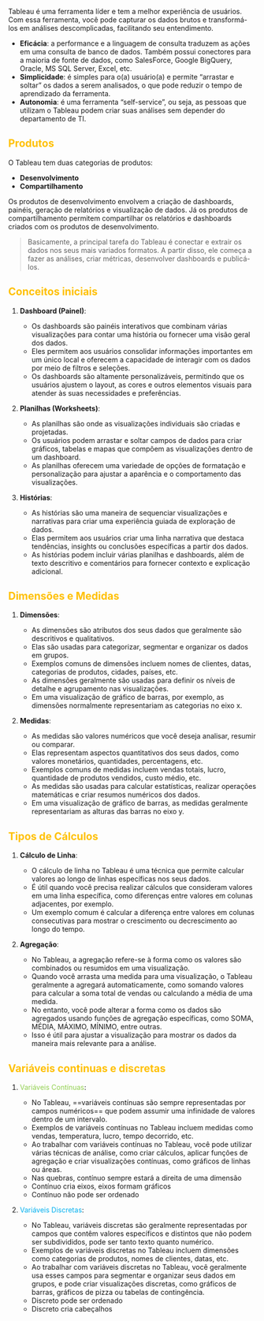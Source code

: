 
Tableau é uma ferramenta líder e tem a melhor experiência de usuários. Com essa ferramenta, você pode capturar os dados brutos e transformá-los em análises descomplicadas, facilitando seu entendimento.

- **Eficácia**: a performance e a linguagem de consulta traduzem as ações em uma consulta de banco de dados. Também possui conectores para a maioria de fonte de dados, como SalesForce, Google BigQuery, Oracle, MS SQL Server, Excel, etc.
- **Simplicidade**: é simples para o(a) usuário(a) e permite “arrastar e soltar” os dados a serem analisados, o que pode reduzir o tempo de aprendizado da ferramenta.
- **Autonomia**: é uma ferramenta “self-service”, ou seja, as pessoas que utilizam o Tableau podem criar suas análises sem depender do departamento de TI.

## <span style="color:#ffc000">Produtos</span>

O Tableau tem duas categorias de produtos:

- **Desenvolvimento**
- **Compartilhamento**

Os produtos de desenvolvimento envolvem a criação de dashboards, painéis, geração de relatórios e visualização de dados. Já os produtos de compartilhamento permitem compartilhar os relatórios e dashboards criados com os produtos de desenvolvimento.

> Basicamente, a principal tarefa do Tableau é conectar e extrair os dados nos seus mais variados formatos. A partir disso, ele começa a fazer as análises, criar métricas, desenvolver dashboards e publicá-los.

## <span style="color:#ffc000">Conceitos iniciais</span>

1. **Dashboard (Painel)**:
    
    - Os dashboards são painéis interativos que combinam várias visualizações para contar uma história ou fornecer uma visão geral dos dados.
    - Eles permitem aos usuários consolidar informações importantes em um único local e oferecem a capacidade de interagir com os dados por meio de filtros e seleções.
    - Os dashboards são altamente personalizáveis, permitindo que os usuários ajustem o layout, as cores e outros elementos visuais para atender às suas necessidades e preferências.

2. **Planilhas (Worksheets)**:
    
    - As planilhas são onde as visualizações individuais são criadas e projetadas.
    - Os usuários podem arrastar e soltar campos de dados para criar gráficos, tabelas e mapas que compõem as visualizações dentro de um dashboard.
    - As planilhas oferecem uma variedade de opções de formatação e personalização para ajustar a aparência e o comportamento das visualizações.

3. **Histórias**:
    
    - As histórias são uma maneira de sequenciar visualizações e narrativas para criar uma experiência guiada de exploração de dados.
    - Elas permitem aos usuários criar uma linha narrativa que destaca tendências, insights ou conclusões específicas a partir dos dados.
    - As histórias podem incluir várias planilhas e dashboards, além de texto descritivo e comentários para fornecer contexto e explicação adicional.

## <span style="color:#ffc000">Dimensões e Medidas</span>

1. **Dimensões**:
    
    - As dimensões são atributos dos seus dados que geralmente são descritivos e qualitativos.
    - Elas são usadas para categorizar, segmentar e organizar os dados em grupos.
    - Exemplos comuns de dimensões incluem nomes de clientes, datas, categorias de produtos, cidades, países, etc.
    - As dimensões geralmente são usadas para definir os níveis de detalhe e agrupamento nas visualizações.
    - Em uma visualização de gráfico de barras, por exemplo, as dimensões normalmente representariam as categorias no eixo x.

2. **Medidas**:
    
    - As medidas são valores numéricos que você deseja analisar, resumir ou comparar.
    - Elas representam aspectos quantitativos dos seus dados, como valores monetários, quantidades, percentagens, etc.
    - Exemplos comuns de medidas incluem vendas totais, lucro, quantidade de produtos vendidos, custo médio, etc.
    - As medidas são usadas para calcular estatísticas, realizar operações matemáticas e criar resumos numéricos dos dados.
    - Em uma visualização de gráfico de barras, as medidas geralmente representariam as alturas das barras no eixo y.

## <span style="color:#ffc000">Tipos de Cálculos</span>

1. **Cálculo de Linha**:
    
    - O cálculo de linha no Tableau é uma técnica que permite calcular valores ao longo de linhas específicas nos seus dados.
    - É útil quando você precisa realizar cálculos que consideram valores em uma linha específica, como diferenças entre valores em colunas adjacentes, por exemplo.
    - Um exemplo comum é calcular a diferença entre valores em colunas consecutivas para mostrar o crescimento ou decrescimento ao longo do tempo.

1. **Agregação**:
    
    - No Tableau, a agregação refere-se à forma como os valores são combinados ou resumidos em uma visualização.
    - Quando você arrasta uma medida para uma visualização, o Tableau geralmente a agregará automaticamente, como somando valores para calcular a soma total de vendas ou calculando a média de uma medida.
    - No entanto, você pode alterar a forma como os dados são agregados usando funções de agregação específicas, como SOMA, MÉDIA, MÁXIMO, MÍNIMO, entre outras.
    - Isso é útil para ajustar a visualização para mostrar os dados da maneira mais relevante para a análise.

## <span style="color:#ffc000">Variáveis continuas e discretas</span>

1. <span style="color:#92d050">Variáveis Contínuas</span>:
    
    - No Tableau, ==variáveis contínuas são sempre representadas por campos numéricos== que podem assumir uma infinidade de valores dentro de um intervalo.
    - Exemplos de variáveis contínuas no Tableau incluem medidas como vendas, temperatura, lucro, tempo decorrido, etc.
    - Ao trabalhar com variáveis contínuas no Tableau, você pode utilizar várias técnicas de análise, como criar cálculos, aplicar funções de agregação e criar visualizações contínuas, como gráficos de linhas ou áreas.
    - Nas quebras, contínuo sempre estará a direita de uma dimensão
    - Contínuo cria eixos, eixos formam gráficos
    - Contínuo não pode ser ordenado

2. <span style="color:#00b0f0">Variáveis Discretas</span>:
    
    - No Tableau, variáveis discretas são geralmente representadas por campos que contêm valores específicos e distintos que não podem ser subdivididos, pode ser tanto texto quanto numérico.
    - Exemplos de variáveis discretas no Tableau incluem dimensões como categorias de produtos, nomes de clientes, datas, etc.
    - Ao trabalhar com variáveis discretas no Tableau, você geralmente usa esses campos para segmentar e organizar seus dados em grupos, e pode criar visualizações discretas, como gráficos de barras, gráficos de pizza ou tabelas de contingência.
    - Discreto pode ser ordenado
    - Discreto cria cabeçalhos